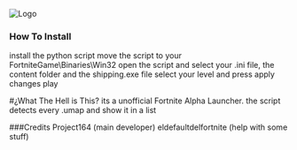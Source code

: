![Logo](https://static.wikia.nocookie.net/logopedia/images/2/20/Fortnite_Chapter_1_Season_1_V2.jpg)

### How To Install 
install the python script
move the script to your FortniteGame\Binaries\Win32
open the script and select your .ini file, the content folder and the shipping.exe file
select your level and press apply changes
play

#¿What The Hell is This?
its a unofficial Fortnite Alpha Launcher. the script detects every .umap and show it in a list

###Credits
Project164 (main developer)
eldefaultdelfortnite (help with some stuff)
